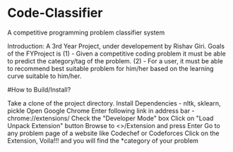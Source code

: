 # Code-Classifier
A competitive programming problem classifier system 

Introduction: 
A 3rd Year Project, under developement by Rishav Giri.
Goals of the FYProject is 
  (1) - Given a competitive coding problem it must be able to predict the category/tag of the problem. 
  (2) - For a user, it must be able to recommend best suitable problem for him/her based on the learning curve suitable to him/her. 



#How to Build/Install? 

 Take a clone of the project directory. 
 Install Dependencies - nltk, sklearn, pickle 
 Open Google Chrome
 Enter following link in address bar - chrome://extensions/ 
 Check the "Developer Mode" box 
 Click on "Load Unpack Extension" button
 Browse to <<Cloned Directory>>/Extension and press Enter 
 Go to any problem page of a website like Codechef or Codeforces 
 Click on the Extension, Voila!!! and you will find the *category of your problem 
